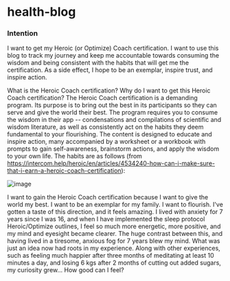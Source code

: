# health-blog

### Intention
I want to get my Heroic (or Optimize) Coach certification. I want to use this blog to track my journey and keep me accountable towards consuming the wisdom and being consistent with the habits that will get me the certification. As a side effect, I hope to be an exemplar, inspire trust, and inspire action. 

What is the Heroic Coach certification? Why do I want to get this Heroic Coach certification? The Heroic Coach certification is a demanding program. Its purpose is to bring out the best in its participants so they can serve and give the world their best. The program requires you to consume the wisdom in their app -- condensations and compilations of scientific and wisdom literature, as well as consistently act on the habits they deem fundamental to your flourishing. The content is designed to educate and inspire action, many accompanied by a worksheet or a workbook with prompts to gain self-awareness, brainstorm actions, and apply the wisdom to your own life. The habits are as follows (from https://intercom.help/heroic/en/articles/4534240-how-can-i-make-sure-that-i-earn-a-heroic-coach-certification):

![image](https://user-images.githubusercontent.com/103172182/188986074-bf17839b-c699-4d37-b625-59dd3e95315b.png)

I want to gain the Heroic Coach certification because I want to give the world my best. I want to be an exemplar for my family. I want to flourish. I've gotten a taste of this direction, and it feels amazing. I lived with anxiety for 7 years since I was 16, and when I have implemented the sleep protocol Heroic/Optimize outlines, I feel so much more energetic, more positive, and my mind and eyesight became clearer. The huge contrast between this, and having lived in a tiresome, anxious fog for 7 years blew my mind. What was just an idea now had roots in my experience. Along with other experiences, such as feeling much happier after three months of meditating at least 10 minutes a day, and losing 6 kgs after 2 months of cutting out added sugars, my curiosity grew... How good can I feel?
